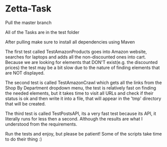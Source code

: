 # Zetta-Task

Pull the master branch

All of the Tasks are in the test folder

After pulling make sure to install all dependencies using Maven

The first test called TestAmazonProducts goes into Amazon website, searches for laptops and adds all the non-discounted ones into cart.
Because we are looking for elements that DON'T exist(e.g. the discounted prices) the test may be a bit slow due to the nature of finding
elements that are NOT displayed.

The second test is called TestAmazonCrawl which gets all the links from the Shop By Department dropdown menu, the test is relatively fast
on finding the needed elements, but it takes time to visit all URLs and check if their status is ok and then write it into a file, that
will appear in the 'tmp' directory that will be created.

The third test is called TestPostsAPI, its a very fast test because its API, it literally runs for less then a second. Although the results
are what I understood from the requirements.

Run the tests and enjoy, but please be patient! Some of the scripts take time to do their thing :)
